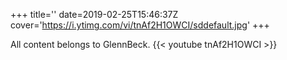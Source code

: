+++
title=''
date=2019-02-25T15:46:37Z
cover='https://i.ytimg.com/vi/tnAf2H1OWCI/sddefault.jpg'
+++

All content belongs to GlennBeck.
{{< youtube tnAf2H1OWCI >}}
